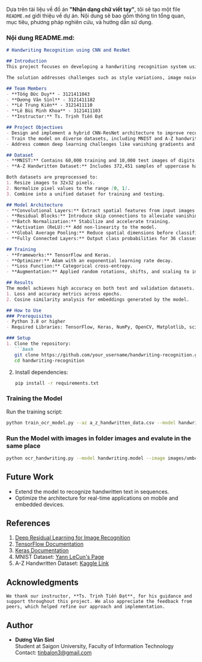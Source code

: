 Dựa trên tài liệu về đồ án **"Nhận dạng chữ viết tay"**, tôi sẽ tạo một file `README.md` giới thiệu về dự án. Nội dung sẽ bao gồm thông tin tổng quan, mục tiêu, phương pháp nghiên cứu, và hướng dẫn sử dụng.

### Nội dung README.md:
```markdown
# Handwriting Recognition using CNN and ResNet

## Introduction
This project focuses on developing a handwriting recognition system using **Convolutional Neural Networks (CNNs)** combined with **Residual Networks (ResNet)**. The aim is to build a robust model capable of recognizing both letters and digits from handwritten input images.

The solution addresses challenges such as style variations, image noise, and distortions by leveraging modern deep learning techniques.

## Team Members
- **Tống Đức Duy** - 3121411043
- **Dương Văn Sìnl** - 3121411182
- **Lê Trung Kiên** - 3121411110
- **Lê Bùi Minh Khoa** - 3121411103
- **Instructor:** Ts. Trịnh Tiến Đạt

## Project Objectives
- Design and implement a hybrid CNN-ResNet architecture to improve recognition accuracy for handwritten letters and digits.
- Train the model on diverse datasets, including MNIST and A-Z handwritten datasets.
- Address common deep learning challenges like vanishing gradients and overfitting using skip connections and regularization techniques.

## Dataset
- **MNIST:** Contains 60,000 training and 10,000 test images of digits (0–9), each 28x28 pixels.
- **A-Z Handwritten Dataset:** Includes 372,451 samples of uppercase handwritten letters.

Both datasets are preprocessed to:
1. Resize images to 32x32 pixels.
2. Normalize pixel values to the range [0, 1].
3. Combine into a unified dataset for training and testing.

## Model Architecture
- **Convolutional Layers:** Extract spatial features from input images.
- **Residual Blocks:** Introduce skip connections to alleviate vanishing gradient issues.
- **Batch Normalization:** Stabilize and accelerate training.
- **Activation (ReLU):** Add non-linearity to the model.
- **Global Average Pooling:** Reduce spatial dimensions before classification.
- **Fully Connected Layers:** Output class probabilities for 36 classes (A-Z and 0-9).

## Training
- **Frameworks:** TensorFlow and Keras.
- **Optimizer:** Adam with an exponential learning rate decay.
- **Loss Function:** Categorical cross-entropy.
- **Augmentation:** Applied random rotations, shifts, and scaling to improve model robustness.

## Results
The model achieves high accuracy on both test and validation datasets. Evaluation includes:
1. Loss and accuracy metrics across epochs.
2. Cosine similarity analysis for embeddings generated by the model.

## How to Use
### Prerequisites
- Python 3.8 or higher
- Required Libraries: TensorFlow, Keras, NumPy, OpenCV, Matplotlib, scikit-learn

### Setup
1. Clone the repository:
   ```bash
   git clone https://github.com/your_username/handwriting-recognition.git
   cd handwriting-recognition
   ```
2. Install dependencies:
   ```bash
   pip install -r requirements.txt
   ```
### Training the Model
Run the training script:
```bash
python train_ocr_model.py --az a_z_handwritten_data.csv --model handwriting.model
```

### Run the Model with images in folder images and evalute in the same place
```bash
python ocr_handwriting.py --model handwriting.model --image images/umbc_address.png
```


## Future Work
- Extend the model to recognize handwritten text in sequences.
- Optimize the architecture for real-time applications on mobile and embedded devices.

## References
1. [Deep Residual Learning for Image Recognition](https://arxiv.org/abs/1512.03385)
2. [TensorFlow Documentation](https://www.tensorflow.org/)
3. [Keras Documentation](https://keras.io/)
4. MNIST Dataset: [Yann LeCun's Page](http://yann.lecun.com/exdb/mnist/)
5. A-Z Handwritten Dataset: [Kaggle Link](https://www.kaggle.com/)

## Acknowledgments
```
We thank our instructor, **Ts. Trịnh Tiến Đạt**, for his guidance and support throughout this project. We also appreciate the feedback from peers, which helped refine our approach and implementation.
```
## Author
- **Dương Văn Sìnl**  
  Student at Saigon University, Faculty of Information Technology  
  Contact: tinbalon3@gmail.com

